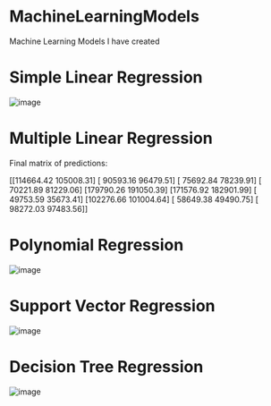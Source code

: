 # MachineLearningModels
Machine Learning Models I have created

# Simple Linear Regression
![image](https://user-images.githubusercontent.com/19524084/179326016-550de7a2-6ee7-4aca-8c82-91c61c7d9d0c.png)

# Multiple Linear Regression
Final matrix of predictions: 

[[114664.42 105008.31]
 [ 90593.16  96479.51]
 [ 75692.84  78239.91]
 [ 70221.89  81229.06]
 [179790.26 191050.39]
 [171576.92 182901.99]
 [ 49753.59  35673.41]
 [102276.66 101004.64]
 [ 58649.38  49490.75]
 [ 98272.03  97483.56]]

# Polynomial Regression
![image](https://user-images.githubusercontent.com/19524084/179326135-f0ae54b7-42d4-4d13-8b36-e5480eaeba47.png)

# Support Vector Regression
![image](https://user-images.githubusercontent.com/19524084/179830800-1aa4747b-939c-4355-8ef4-d1bb895af564.png)

# Decision Tree Regression
![image](https://user-images.githubusercontent.com/19524084/179830906-1b1c1272-3344-4d9a-a0e2-b5e32ab9c6d5.png)
